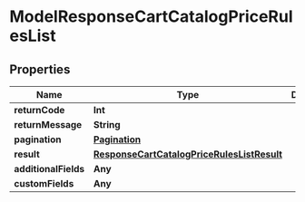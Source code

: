 

# ModelResponseCartCatalogPriceRulesList


## Properties

Name | Type | Description | Notes
------------ | ------------- | ------------- | -------------
**returnCode** | **Int** |  |  [optional]
**returnMessage** | **String** |  |  [optional]
**pagination** | [**Pagination**](Pagination.md) |  |  [optional]
**result** | [**ResponseCartCatalogPriceRulesListResult**](ResponseCartCatalogPriceRulesListResult.md) |  |  [optional]
**additionalFields** | **Any** |  |  [optional]
**customFields** | **Any** |  |  [optional]



